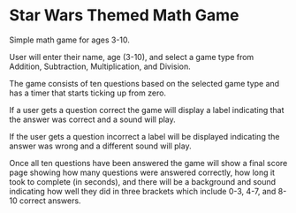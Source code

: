 # Star Wars Themed Math Game

Simple math game for ages 3-10.

User will enter their name, age (3-10), and select a game type from Addition, Subtraction, Multiplication, and Division.

The game consists of ten questions based on the selected game type and has a timer that starts ticking up from zero.

If a user gets a question correct the game will display a label indicating that the answer was correct and a sound will play.

If the user gets a question incorrect a label will be displayed indicating the answer was wrong and a different sound will play.

Once all ten questions have been answered the game will show a final score page showing how many questions were answered correctly, 
how long it took to complete (in seconds), and there will be a background and sound indicating how well they did in three brackets 
which include 0-3, 4-7, and 8-10 correct answers.
